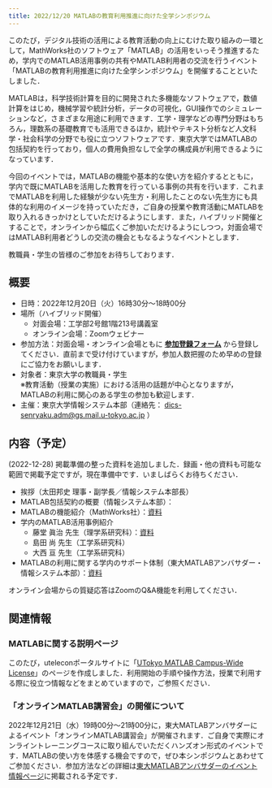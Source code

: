 ```yaml
---
title: 2022/12/20 MATLABの教育利用推進に向けた全学シンポジウム
---
```


このたび，デジタル技術の活用による教育活動の向上にむけた取り組みの一環として，MathWorks社のソフトウェア「MATLAB」の活用をいっそう推進するため，学内でのMATLAB活用事例の共有やMATLAB利用者の交流を行うイベント「MATLABの教育利用推進に向けた全学シンポジウム」を開催することといたしました．

MATLABは，科学技術計算を目的に開発された多機能なソフトウェアで，数値計算をはじめ，機械学習や統計分析，データの可視化，GUI操作でのシミュレーションなど，さまざまな用途に利用できます．工学・理学などの専門分野はもちろん，理数系の基礎教育でも活用できるほか，統計やテキスト分析など人文科学・社会科学の分野でも役に立つソフトウェアです．東京大学ではMATLABの包括契約を行っており，個人の費用負担なしで全学の構成員が利用できるようになっています．

今回のイベントでは，MATLABの機能や基本的な使い方を紹介するとともに，学内で既にMATLABを活用した教育を行っている事例の共有を行います．これまでMATLABを利用した経験が少ない先生方・利用したことのない先生方にも具体的な利用のイメージを持っていただき，ご自身の授業や教育活動にMATLABを取り入れるきっかけとしていただけるようにします．また，ハイブリッド開催とすることで，オンラインから幅広くご参加いただけるようにしつつ，対面会場ではMATLAB利用者どうしの交流の機会ともなるようなイベントとします．

教職員・学生の皆様のご参加をお待ちしております．

## 概要

- 日時：2022年12月20日（火）16時30分～18時00分
- 場所（ハイブリッド開催）
    - 対面会場：工学部2号館1階213号講義室
    - オンライン会場：Zoomウェビナー
- 参加方法：対面会場・オンライン会場ともに **[参加登録フォーム](https://forms.gle/qeBjvYHvZhy2URwV8)** から登録してください．直前まで受け付けていますが，参加人数把握のため早めの登録にご協力をお願いします．
- 対象者：東京大学の教職員・学生<br>※教育活動（授業の実施）における活用の話題が中心となりますが，MATLABの利用に関心のある学生の参加も歓迎します．
- 主催：東京大学情報システム本部（連絡先： <dics-senryaku.adm@gs.mail.u-tokyo.ac.jp> ）

## 内容（予定）

(2022-12-28) 掲載準備の整った資料を追加しました．録画・他の資料も可能な範囲で掲載予定ですが，現在準備中です．いましばらくお待ちください．

- 挨拶（太田邦史 理事・副学長／情報システム本部長）
- MATLAB包括契約の概要（情報システム本部）：
- MATLABの機能紹介（MathWorks社）：[資料](https://content.mathworks.com/viewer/63a1af8096c1635d7333962a)
- 学内のMATLAB活用事例紹介
    - 藤堂 眞治 先生（理学系研究科）：[資料](todo.pdf)
    - 島田 尚 先生（工学系研究科）
    - 大西 亘 先生（工学系研究科）
- MATLABの利用に関する学内のサポート体制（東大MATLABアンバサダー・情報システム本部）：[資料](ambassador.pdf)

オンライン会場からの質疑応答はZoomのQ&A機能を利用してください．

## 関連情報

### MATLABに関する説明ページ

このたび，uteleconポータルサイトに「[UTokyo MATLAB Campus-Wide License](/matlab/)」のページを作成しました．利用開始の手順や操作方法，授業で利用する際に役立つ情報などをまとめていますので，ご参照ください．

### 「オンラインMATLAB講習会」の開催について

2022年12月21日（水）19時00分～21時00分に，東大MATLABアンバサダーによるイベント「オンラインMATLAB講習会」が開催されます．ご自身で実際にオンライントレーニングコースに取り組んでいただくハンズオン形式のイベントです．MATLABの使い方を体感する機会ですので，ぜひ本シンポジウムとあわせてご参加ください．参加方法などの詳細は[東大MATLABアンバサダーのイベント情報ページ](https://sites.google.com/view/ut-matlab-amb/Event)に掲載される予定です．
